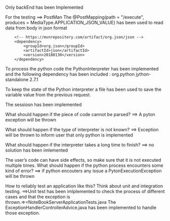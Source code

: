 Only backEnd has been Implemented 

For the testing ==> PostMan 
The @PostMapping(path = "/execute", produces = MediaType.APPLICATION_JSON_VALUE) has been used to read data from body in json format

		<!-- https://mvnrepository.com/artifact/org.json/json -->
		<dependency>
			<groupId>org.json</groupId>
			<artifactId>json</artifactId>
			<version>20180130</version>
		</dependency>

To process the python code the PythonInterpreter has been implemented and the following dependency has been included :
		<dependency>
			<groupId>org.python</groupId>
			<artifactId>jython-standalone</artifactId>
			<version>2.7.1</version>
		</dependency>


To keep the state of the Python interpreter a file has been used to save the variable value from the previous request.

The sessiosn has been implemented


What should happen if the piece of code cannot be parsed?
==> A pyton exception will be thrown

What should happen if the type of interpreter is not known?
==> Exception will be thrown to inform user that only python is implemented

What should happen if the interpreter takes a long time to finish?
==> no solution has been imlemented

The user’s code can have side effects, so make sure that it is not executed multiple times.
What should happen if the python process encounters some kind of error?
==> if python encouters any issue a PytonExecutionException will be thrown

How to reliably test an application like this? Think about unit and integration testing.
==>Unit test has been imlplemented to check the process of different cases and that the exception is thrown.=>=NoteBookServerApplicationTests.java
The ExceptionHandlerControllerAdvice.java has been implemented to handle those exception.
